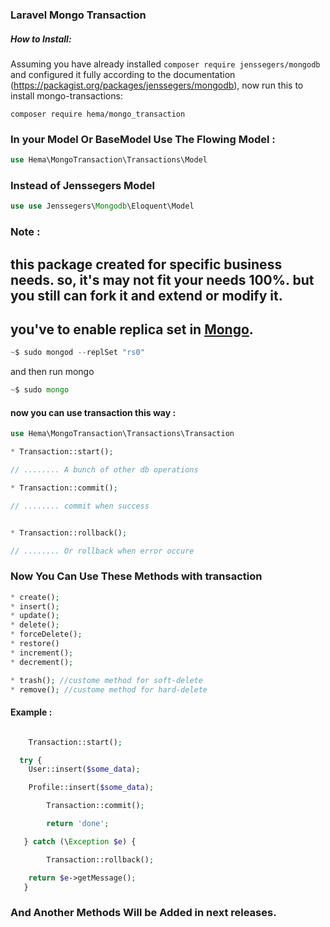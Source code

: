 ### Laravel Mongo Transaction

##### How to Install:
Assuming you have already installed ```composer require jenssegers/mongodb``` and configured it fully according to the documentation (https://packagist.org/packages/jenssegers/mongodb), now run this to install mongo-transactions:

```composer require hema/mongo_transaction```
### In your Model Or BaseModel Use The Flowing Model :
```php
use Hema\MongoTransaction\Transactions\Model
```

### Instead of Jenssegers Model
```php
use use Jenssegers\Mongodb\Eloquent\Model 
```

### Note : 
## this package created for specific business needs. so, it's may not fit your needs 100%. but you still can fork it and extend or modify it.
## you've to enable replica set in [Mongo](https://docs.mongodb.com/manual/tutorial/deploy-replica-set/#procedure "Replica Set In Mongod").
```php
~$ sudo mongod --replSet "rs0" 
```

and then run mongo
```php
~$ sudo mongo 
```

#### now you can use transaction this way : 

```php
use Hema\MongoTransaction\Transactions\Transaction

```


```php
* Transaction::start();

// ........ A bunch of other db operations

* Transaction::commit();

// ........ commit when success


* Transaction::rollback();

// ........ Or rollback when error occure


```
### Now You Can Use These Methods with transaction

```php
* create();
* insert();
* update();
* delete();
* forceDelete(); 
* restore()
* increment();
* decrement();

* trash(); //custome method for soft-delete
* remove(); //custome method for hard-delete


```

#### Example : 

```php

    Transaction::start();

  try {
 	User::insert($some_data);

  	Profile::insert($some_data);

        Transaction::commit();

        return 'done';

   } catch (\Exception $e) {

        Transaction::rollback();

  	return $e->getMessage();
   }

```

### And Another Methods Will be Added in next releases.
